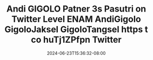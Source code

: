 --- 
title: "Andi GIGOLO Patner 3s Pasutri on Twitter Level ENAM  AndiGigolo  GigoloJaksel  GigoloTangsel https t co huTj1ZPfpn   Twitter"
description: "streaming   Andi GIGOLO Patner 3s Pasutri on Twitter Level ENAM  AndiGigolo  GigoloJaksel  GigoloTangsel https t co huTj1ZPfpn   Twitter terbaru   baru"
date: 2024-06-23T15:36:32-08:00
file_code: "zhhk610n12c4"
draft: false
cover: "hfki8yx5irpht6gk.jpg"
tags: ["Andi", "GIGOLO", "Patner", "Pasutri", "Twitter", "Level", "ENAM", "AndiGigolo", "GigoloJaksel", "GigoloTangsel", "https", "Twitter", "bokep-indo", "bokep-viral", "bokep-ig"]
length: 123
fld_id: "1483137"
foldername: "Andi gigolo1 telegram"
categories: ["Andi gigolo1 telegram"]
views: 0
---